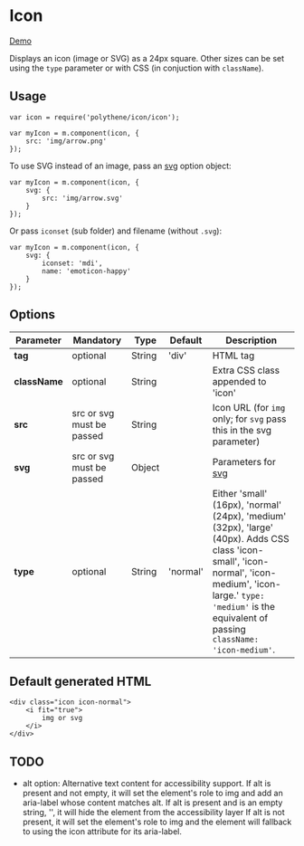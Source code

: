 # Icon

<a class="btn-demo" href="http://arthurclemens.github.io/Polythene-Examples/icon.html">Demo</a>

Displays an icon (image or SVG) as a 24px square. Other sizes can be set using the `type` parameter or with CSS (in conjuction with `className`).

## Usage

	var icon = require('polythene/icon/icon');

	var myIcon = m.component(icon, {
		src: 'img/arrow.png'
	});

To use SVG instead of an image, pass an [svg](#svg) option object:

	var myIcon = m.component(icon, {
		svg: {
		    src: 'img/arrow.svg'
		}
	});

Or pass `iconset` (sub folder) and filename (without `.svg`):

	var myIcon = m.component(icon, {
		svg: {
			iconset: 'mdi',
		    name: 'emoticon-happy'
		}
	});


## Options

| **Parameter** |  **Mandatory** | **Type** | **Default** | **Description** |
| ------------- | -------------- | -------- | ----------- | --------------- |
| **tag** | optional | String | 'div' | HTML tag |
| **className** | optional | String |  | Extra CSS class appended to 'icon' |
| **src** | src or svg must be passed | String |  | Icon URL (for `img` only; for `svg` pass this in the svg parameter) |
| **svg** | src or svg must be passed | Object |  | Parameters for [svg](/svg) |
| **type** | optional | String | 'normal' | Either 'small' (16px), 'normal' (24px), 'medium' (32px), 'large' (40px). Adds CSS class 'icon-small', 'icon-normal', 'icon-medium', 'icon-large.' `type: 'medium'` is the equivalent of passing `className: 'icon-medium'`. |


## Default generated HTML

	<div class="icon icon-normal">
		<i fit="true">
			img or svg
		</i>
	</div>


## TODO

* alt option: Alternative text content for accessibility support. If alt is present and not empty, it will set the element's role to img and add an aria-label whose content matches alt. If alt is present and is an empty string, '', it will hide the element from the accessibility layer If alt is not present, it will set the element's role to img and the element will fallback to using the icon attribute for its aria-label.

